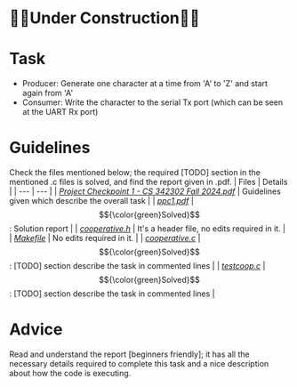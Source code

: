 # 👷‍♂️Under Construction👷‍♂️

# Task
- Producer: Generate one character at a time from 'A' to 'Z' and start again from 'A'
- Consumer: Write the character to the serial Tx port (which can be seen at the UART Rx port)

# Guidelines
Check the files mentioned below; the required [TODO] section in the mentioned .c files is solved, and find the report given in .pdf.
| Files | Details |
| --- | --- |
| [*Project Checkpoint 1 - CS 342302 Fall 2024.pdf*](https://github.com/Snehitc/NTHU-Operating-Systems-CS342302/blob/main/ppc1/files/Project%20Checkpoint%201%20-%20CS%20342302%20Fall%202024.pdf) | Guidelines given which describe the overall task |
| [*ppc1.pdf*](https://github.com/Snehitc/NTHU-Operating-Systems-CS342302/blob/main/ppc1/files/ppc1.pdf) | $${\color{green}Solved}$$: Solution report |
| [*cooperative.h*](https://github.com/Snehitc/NTHU-Operating-Systems-CS342302/blob/main/ppc1/files/cooperative.h) | It's a header file, no edits required in it. |
| [*Makefile*](https://github.com/Snehitc/NTHU-Operating-Systems-CS342302/blob/main/ppc1/files/Makefile) | No edits required in it. |
| [*cooperative.c*](https://github.com/Snehitc/NTHU-Operating-Systems-CS342302/blob/main/ppc1/files/cooperative.c) | $${\color{green}Solved}$$: [TODO] section describe the task in commented lines |
| [*testcoop.c*](https://github.com/Snehitc/NTHU-Operating-Systems-CS342302/blob/main/ppc1/files/testcoop.c) | $${\color{green}Solved}$$: [TODO] section describe the task in commented lines |

# Advice
Read and understand the report [beginners friendly]; it has all the necessary details required to complete this task and a nice description about how the code is executing.

